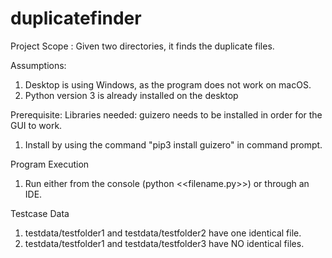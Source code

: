# duplicatefinder
Project Scope : Given two directories, it finds the duplicate files.

Assumptions:
1) Desktop is using Windows, as the program does not work on macOS.
2) Python version 3 is already installed on the desktop


Prerequisite:
Libraries needed: guizero needs to be installed in order for the GUI to work.

1) Install by using the command "pip3 install guizero" in command prompt.

Program Execution

1) Run either from the console (python <<filename.py>>) or through an IDE.

Testcase Data

1) testdata/testfolder1 and testdata/testfolder2 have one identical file.
2) testdata/testfolder1 and testdata/testfolder3 have NO identical files. 
